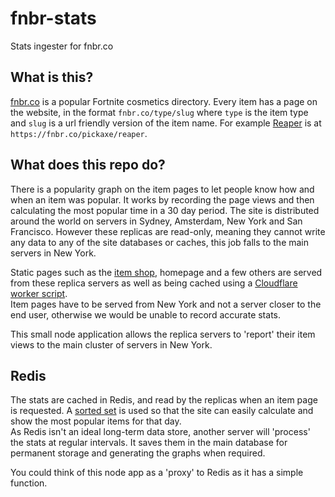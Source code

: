 # fnbr-stats
Stats ingester for fnbr.co

## What is this?

[fnbr.co](https://fnbr.co) is a popular Fortnite cosmetics directory. Every item has a page on the website, in the format `fnbr.co/type/slug` where `type` is the item type and `slug` is a url friendly version of the item name. For example [Reaper](https://fnbr.co/pickaxe/reaper) is at `https://fnbr.co/pickaxe/reaper`.

## What does this repo do?

There is a popularity graph on the item pages to let people know how and when an item was popular. It works by recording the page views and then calculating the most popular time in a 30 day period. The site is distributed around the world on servers in Sydney, Amsterdam, New York and San Francisco. However these replicas are read-only, meaning they cannot write any data to any of the site databases or caches, this job falls to the main servers in New York.

Static pages such as the [item shop](https://fnbr.co/shop), homepage and a few others are served from these replica servers as well as being cached using a [Cloudflare worker script](https://www.cloudflare.com/products/cloudflare-workers/).  
Item pages have to be served from New York and not a server closer to the end user, otherwise we would be unable to record accurate stats.

This small node application allows the replica servers to 'report' their item views to the main cluster of servers in New York.

## Redis

The stats are cached in Redis, and read by the replicas when an item page is requested. A [sorted set](https://redis.io/topics/data-types#sorted-sets) is used so that the site can easily calculate and show the most popular items for that day.  
As Redis isn't an ideal long-term data store, another server will 'process' the stats at regular intervals. It saves them in the main database for permanent storage and generating the graphs when required.  

You could think of this node app as a 'proxy' to Redis as it has a simple function.

